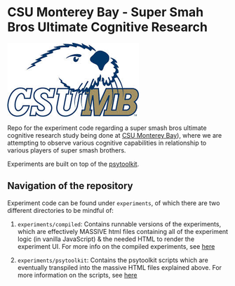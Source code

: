 # CSU Monterey Bay - Super Smah Bros Ultimate Cognitive Research

![Cool otter guy](./assets/csuMbOtter.jpeg)

Repo for the experiment code regarding a super smash bros ultimate cognitive research study being done at [CSU Monterey Bay](https://csumb.edu/)), where we are attempting to observe various cognitive capabilities in relationship to various players of super smash brothers. 

Experiments are built on top of the [psytoolkit](https://www.psytoolkit.org/). 

## Navigation of the repository

Experiment code can be found under `experiments`, of which there are two different directories to be mindful of:

1. `experiments/compiled`: Contains runnable versions of the experiments, which are effectively MASSIVE html files containing all of the experiment logic (in vanilla JavaScript) & the needed HTML to render the experiment UI. For more info on the compiled experiments, see [here](experiments/compiled/README.md)

2. `experiments/psytoolkit`: Contains the psytoolkit scripts which are eventually transpiled into the massive HTML files explained above. For more information on the scripts, see [here](experiments/psytoolkit/README.md)